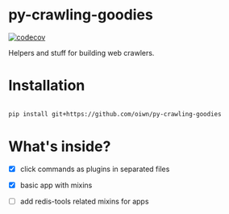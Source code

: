# py-crawling-goodies

[![codecov](https://codecov.io/gh/oiwn/py-crawling-goodies/branch/master/graph/badge.svg)](https://codecov.io/gh/oiwn/py-crawling-goodies)


Helpers and stuff for building web crawlers.

# Installation

```bash

pip install git+https://github.com/oiwn/py-crawling-goodies
```

# What's inside?

- [x] click commands as plugins in separated files
- [x] basic app with mixins
- [ ] add redis-tools related mixins for apps

